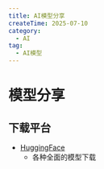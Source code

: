 ```yaml
---
title: AI模型分享
createTime: 2025-07-10
category:
  - AI
tag:
  - AI模型
---
```


# 模型分享

## 下载平台

- [HuggingFace](https://huggingface.co/)
  - 各种全面的模型下载
